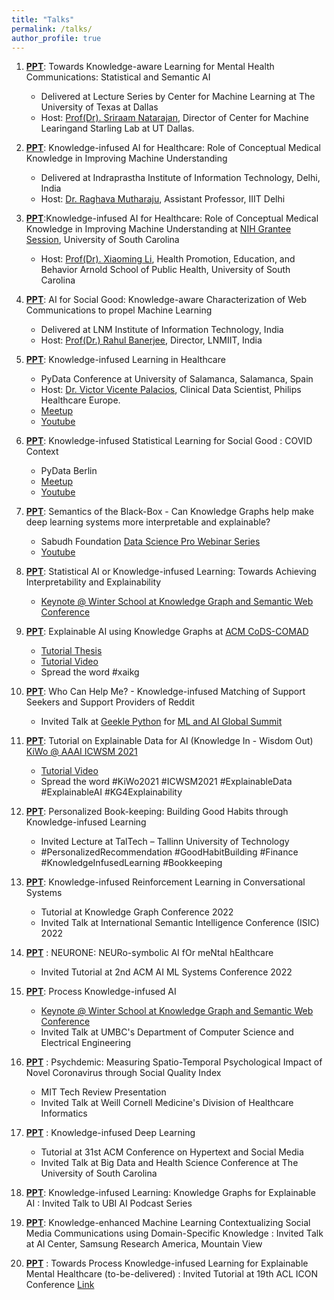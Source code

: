 ```yaml
---
title: "Talks"
permalink: /talks/
author_profile: true
---
```


1. [**PPT**](http://bit.ly/AII_UTD): Towards Knowledge-aware Learning for Mental Health Communications: Statistical and Semantic AI
    * Delivered at Lecture Series by Center for Machine Learning at The University of Texas at Dallas
    * Host: [Prof(Dr). Sriraam Natarajan](https://starling.utdallas.edu/), Director of Center for Machine Learingand Starling Lab at UT Dallas.

2. [**PPT**](http://bit.ly/AII_IIITDdelhi): Knowledge-infused AI for Healthcare: Role of Conceptual Medical Knowledge in Improving Machine Understanding
    * Delivered at Indraprastha Institute of Information Technology, Delhi, India
    * Host: [Dr. Raghava Mutharaju](http://raghavam.github.io/), Assistant Professor, IIIT Delhi

3. [**PPT**](https://docs.google.com/presentation/d/1F6i6QeI9A_1yFR9nNI2ory8CRK4oKZhviQm3eZMepPY/edit?usp=sharing):Knowledge-infused AI for Healthcare: Role of Conceptual Medical Knowledge in Improving Machine Understanding at [NIH Grantee Session](https://www.sc-bdhs-conference.org/), University of South Carolina
    * Host: [Prof(Dr). Xiaoming Li](https://www.sc.edu/study/colleges_schools/public_health/faculty-staff/li_xiaoming.php), Health Promotion, Education, and Behavior Arnold School of Public Health, University of South Carolina

4. [**PPT**](http://bit.ly/Sabudh_ppt): AI for Social Good: Knowledge-aware Characterization of Web Communications to propel Machine Learning
    * Delivered at LNM Institute of Information Technology, India
    * Host: [Prof(Dr.) Rahul Banerjee](https://www.lnmiit.ac.in/Employee_ProfileNew.aspx?nDeptID=eagii), Director, LNMIIT, India

5. [**PPT**](https://www.slideshare.net/manasGaur1/py-data-kilhealthcaremanasgauraiinstitute/manasGaur1/py-data-kilhealthcaremanasgauraiinstitute): Knowledge-infused Learning in Healthcare
    * PyData Conference at University of Salamanca, Salamanca, Spain
    * Host: [Dr. Victor Vicente Palacios](https://victorvicpal.github.io/), Clinical Data Scientist, Philips Healthcare Europe. 
    * [Meetup](https://www.meetup.com/es-ES/PyData-Salamanca/events/270546445/)
    * [Youtube](https://www.youtube.com/watch?v=AVEXOtEL0-A)

6. [**PPT**](https://docs.google.com/presentation/d/1bOSsgTRl0zJR2i4tB_FEN9jhb7XY3mml4gUOjzJYwOQ/edit?usp=sharing): Knowledge-infused Statistical Learning for Social Good : COVID Context
    * PyData Berlin
    * [Meetup](https://www.meetup.com/pt-BR/PyData-Berlin/events/272384128/)
    * [Youtube](https://www.youtube.com/watch?v=NHTSm5TW7E0&t=3s)

7. [**PPT**](https://docs.google.com/presentation/d/1qwNuYsJKvqhozO_ON3mfMizoHgLY_7V3QkrU1WdbM40/edit?usp=sharing): Semantics of the Black-Box - Can Knowledge Graphs help make deep learning systems more interpretable and explainable?
    * Sabudh Foundation [Data Science Pro Webinar Series](https://sabudh.org/sabudh-data-science-pro-2020-previous-webinar/page/2/)
    * [Youtube](https://docs.google.com/presentation/d/1qwNuYsJKvqhozO_ON3mfMizoHgLY_7V3QkrU1WdbM40/edit?usp=sharing)

8. [**PPT**](https://docs.google.com/presentation/d/1sUTSvdi2i_ZZQ6v0Lz2JFcbYaYRu4QmmJiUl6eQYP_8/edit?usp=sharing): Statistical AI or Knowledge-infused Learning: Towards Achieving Interpretability and Explainability
    * [Keynote @ Winter School at Knowledge Graph and Semantic Web Conference](http://www.kgswc.org/winter-school/)

9. [**PPT**](https://docs.google.com/presentation/d/1f7k4dXtLyFmlFZ1iTqQvuMRoPxmBo4FfuvTIK3Sp7Nw/edit?usp=sharing): Explainable AI using Knowledge Graphs at [ACM CoDS-COMAD](https://cods-comad.in/tutorials.html)
    * [Tutorial Thesis](https://scholarcommons.sc.edu/aii_fac_pub/357/)
    * [Tutorial Video](https://www.youtube.com/watch?v=f1sahXYDjRI&t=9s)
    * Spread the word #xaikg

10. [**PPT**](https://docs.google.com/presentation/d/1Tum_BA8OrXB5uerHAwoasr1t4fYrk4X2T2jlJbs-0Os/edit?usp=sharing): Who Can Help Me? - Knowledge-infused Matching of Support Seekers and Support Providers of Reddit
    * Invited Talk at [Geekle Python](https://python.geekle.us/) for [ML and AI Global Summit](https://python.geekle.us/agenda)

11. [**PPT**](https://docs.google.com/presentation/d/1xS8v2yAyAgw6lW2g1FiK4g3HFzPC7r6zAaoyjDRSRRw/edit?usp=sharing): Tutorial on Explainable Data for AI (Knowledge In - Wisdom Out) [KiWo @ AAAI ICWSM 2021](https://aiisc.ai/kiwo-icwsm/)
    * [Tutorial Video](https://www.youtube.com/watch?v=4UO1waSOQvQ&t=4s)
    * Spread the word #KiWo2021 #ICWSM2021 #ExplainableData #ExplainableAI #KG4Explainability

12. [**PPT**](https://docs.google.com/presentation/d/1JGdik_LI5JMItVHuMycxm55ogmzhwQ6CNlB6RwdPMfk/edit?usp=sharing): Personalized Book-keeping: Building Good Habits through Knowledge-infused Learning
    * Invited Lecture at TalTech – Tallinn University of Technology
    * #PersonalizedRecommendation #GoodHabitBuilding #Finance #KnowledgeInfusedLearning #Bookkeeping

13. [**PPT**](https://docs.google.com/presentation/d/13s6DVEUMVNLUYTr--z6LOqrWE5jidqq564bMiukXCuA/edit?usp=sharing): Knowledge-infused Reinforcement Learning in Conversational Systems
    * Tutorial at Knowledge Graph Conference 2022
    * Invited Talk at International Semantic Intelligence Conference (ISIC) 2022

14. [**PPT**](https://docs.google.com/presentation/d/1VUigoKzSzD8hE2u-1T_eyqgNauVecVAUGrwMNpkXkJc/edit?usp=sharing) : NEURONE: NEURo-symbolic AI fOr meNtal hEalthcare
    * Invited Tutorial at 2nd ACM AI ML Systems Conference 2022 

15. [**PPT**](https://docs.google.com/presentation/d/1C_lRsuD2nAgmVtJbm-BOC6N9sLGXagMbVXicxLzqRLM/edit?usp=sharing): Process Knowledge-infused AI
    * [Keynote @ Winter School at Knowledge Graph and Semantic Web Conference](http://www.kgswc.org/winter-school/)
    * Invited Talk at UMBC's Department of Computer Science and Electrical Engineering

16. [**PPT**](https://docs.google.com/presentation/d/1d1Q_SVurFPO45XOe_1Viq7ixBhAaOl5z9ZRw-95BO54/edit?usp=sharing) : Psychdemic: Measuring Spatio-Temporal Psychological Impact of Novel Coronavirus through Social Quality Index
    * MIT Tech Review Presentation
    * Invited Talk at Weill Cornell Medicine's Division of Healthcare Informatics

17. [**PPT**](https://docs.google.com/presentation/d/1FFAna7Fz6lNxYvocwyNVVpBfst1F5gNyCy8mImm5o70/edit?usp=sharing) : Knowledge-infused Deep Learning
    * Tutorial at 31st ACM Conference on Hypertext and Social Media
    * Invited Talk at Big Data and Health Science Conference at The University of South Carolina

18. [**PPT**](https://docs.google.com/presentation/d/1cAiKEHchJXtGW47H6jG6GUY9kREcraXEayluyEevAoE/edit?usp=sharing): Knowledge-infused Learning: Knowledge Graphs for Explainable AI
    : Invited Talk to UBI AI Podcast Series

19. [**PPT**](https://docs.google.com/presentation/d/1O8mtsqnoQOtquS-OULeqMWctOpYwyBLGtOsozj8etYo/edit?usp=sharing): Knowledge-enhanced Machine Learning Contextualizing Social Media Communications using Domain-Specific Knowledge
    : Invited Talk at AI Center, Samsung Research America, Mountain View

20. [**PPT**](#) : Towards Process Knowledge-infused Learning for Explainable Mental Healthcare (to-be-delivered)
    : Invited Tutorial at 19th ACL ICON Conference [Link](https://lcs2.in/ICON-2022/workshops.html)

